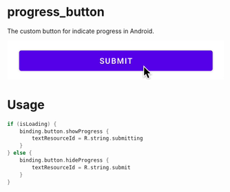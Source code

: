 # progress_button

The custom button for indicate progress in Android.

![sample](./image/sample.gif)

# Usage

```kotlin
if (isLoading) {
    binding.button.showProgress {
        textResourceId = R.string.submitting
    }
} else {
    binding.button.hideProgress {
        textResourceId = R.string.submit
    }
}
```
